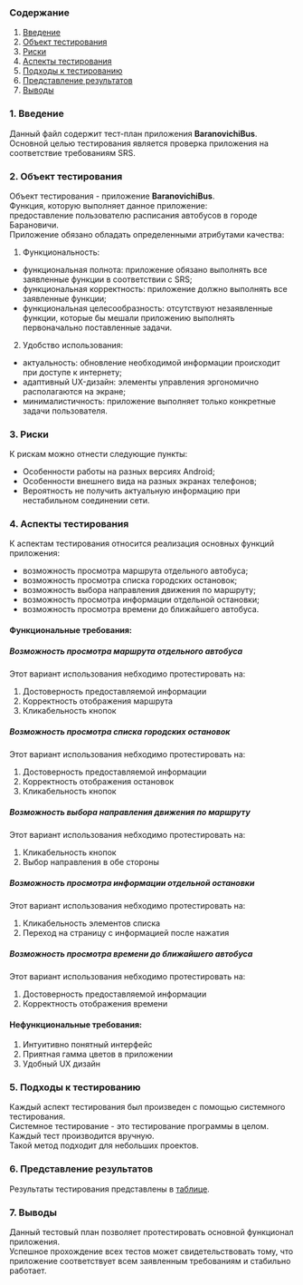 ### Содержание
  1. [Введение](#1)
  2. [Объект тестирования](#2)
  3. [Риски](#3)
  4. [Аспекты тестирования](#4)<br>
  5. [Подходы к тестированию](#5)
  6. [Представление результатов](#6)
  7. [Выводы](#7)

<a name="1"></a>
### 1. Введение
  Данный файл содержит тест-план приложения **BaranovichiBus**. Основной целью тестирования является
  проверка приложения на соответствие требованиям SRS.

<a name="2"></a>
### 2. Объект тестирования
Объект тестирования -  приложение **BaranovichiBus**.  
Функция, которую выполняет данное приложение:  
предоставление пользователю расписания автобусов в городе Барановичи.  
Приложение обязано обладать определенными атрибутами качества: 
   
   1. Функциональность:
+ функциональная полнота: приложение обязано выполнять все заявленные функции в соответствии с SRS;
+ функциональная корректность: приложение должно выполнять все заявленные функции;
+ функциональная целесообразность: отсутствуют незаявленные функции, которые бы мешали приложению выполнять первоначально поставленные задачи.

2. Удобство использования:  
+ актуальность: обновление необходимой информации происходит при доступе к интернету;  
+ адаптивный UX-дизайн: элементы управления эргономично располагаются на экране;  
+ минималистичность: приложение выполняет только конкретные задачи пользователя.  


<a name="3"></a>
### 3. Риски
К рискам можно отнести следующие пункты:
* Особенности работы на разных версиях Android;
* Особенности внешнего вида на разных экранах телефонов;
* Вероятность не получить актуальную информацию при нестабильном соединении сети.  

<a name="4"></a>
### 4. Аспекты тестирования
К аспектам тестирования относится реализация основных функций приложения:
* возможность просмотра маршрута отдельного автобуса;
* возможность просмотра списка городских остановок;
* возможность выбора направления движения по маршруту;
* возможность просмотра информации отдельной остановки;
* возможность просмотра времени до ближайшего автобуса.

#### Функциональные требования:

##### Возможность просмотра маршрута отдельного автобуса
Этот вариант использования небходимо протестировать на:
1. Достоверность предоставляемой информации
2. Корректность отображения маршрута  
3. Кликабельность кнопок

##### Возможность просмотра списка городских остановок
Этот вариант использования небходимо протестировать на:
1. Достоверность предоставляемой информации
2. Корректность отображения остановок  
3. Кликабельность кнопок

##### Возможность выбора направления движения по маршруту  
Этот вариант использования небходимо протестировать на:
1. Кликабельность кнопок
2. Выбор направления в обе стороны

##### Возможность просмотра информации отдельной остановки  
Этот вариант использования небходимо протестировать на:  
1. Кликабельность элементов списка  
2. Переход на страницу с информацией после нажатия

##### Возможность просмотра времени до ближайшего автобуса
Этот вариант использования небходимо протестировать на:  
1. Достоверность предоставляемой информации  
2. Корректность отображения времени  

#### Нефункциональные требования:
1. Интуитивно понятный интерфейс
2. Приятная гамма цветов в приложении  
3. Удобный UX дизайн  

<a name="5"></a>
### 5. Подходы к тестированию
Каждый аспект тестирования был произведен с помощью системного тестирования.  
Системное тестирование - это тестирование программы в целом.  
Каждый тест производится вручную.  
Такой метод подходит для небольших проектов.

<a name="6"></a>
### 6. Представление результатов
Результаты тестирования представлены в [таблице]().

<a name="7"></a>
### 7. Выводы
Данный тестовый план позволяет протестировать основной функционал приложения.  
Успешное прохождение всех тестов может свидетельствовать тому, что приложение соответствует всем
заявленным требованиям и стабильно работает.
